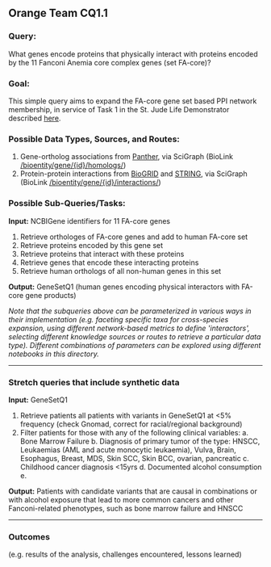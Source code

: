 ## Orange Team CQ1.1

### Query:
What genes encode proteins that physically interact with proteins encoded by the 11 Fanconi Anemia core complex genes (set FA-core)? 

### Goal:
This simple query aims to expand the FA-core gene set based PPI network membership, in service of Task 1 in the St. Jude Life Demonstrator described [here](https://github.com/NCATS-Tangerine/cq-notebooks/wiki/St.-Judes-FA-Demonstrator).
  
### Possible Data Types, Sources, and Routes:
1. Gene-ortholog associations from [Panther](http://www.pantherdb.org/), via SciGraph (BioLink [/bioentity/gene/{id}/homologs/](https://api.monarchinitiative.org/api/#!/bioentity/get_gene_homolog_associations))
2. Protein-protein interactions from [BioGRID](https://thebiogrid.org/) and [STRING](http://string-db.org/), via SciGraph (BioLink [/bioentity/gene/{id}/interactions/](https://api.monarchinitiative.org/api/#!/bioentity/get_gene_interactions))

  
### Possible Sub-Queries/Tasks:
   
**Input:** NCBIGene identifiers for 11 FA-core genes
  1. Retrieve orthologes of FA-core genes and add to human FA-core set  
  2. Retrieve proteins encoded by this gene set  
  3. Retrieve proteins that interact with these proteins  
  4. Retrieve genes that encode these interacting proteins  
  5. Retrieve human orthologs of all non-human genes in this set    

**Output:** GeneSetQ1 (human genes encoding physical interactors with FA-core gene products)

*Note that the subqueries above can be parameterized in various ways in their implementation (e.g. faceting specific taxa for cross-species expansion, using different network-based metrics to define 'interactors', selecting different knowledge sources or routes to retrieve a particular data type). Different combinations of parameters can be explored using different notebooks in this directory.*

-----

### Stretch queries that include synthetic data
 
 **Input:** GeneSetQ1
  1. Retrieve patients all patients with variants in GeneSetQ1 at <5% frequency (check Gnomad, correct for racial/regional background)
  2. Filter patients for those with any of the following clinical variables:
  	a. Bone Marrow Failure
	b. Diagnosis of primary tumor of the type: HNSCC, Leukaemias (AML and acute monocytic leukaemia), Vulva, Brain, Esophagus, Breast, MDS, Skin SCC, Skin BCC, ovarian, pancreatic
	c. Childhood cancer diagnosis <15yrs
	d. Documented alcohol consumption
	e. 
	
	
 **Output:** Patients with candidate variants that are causal in combinations or with alcohol exposure that lead to more common cancers and other Fanconi-related phenotypes, such as bone marrow failure and HNSCC
 
-----

### Outcomes
(e.g. results of the analysis, challenges encountered, lessons learned)

